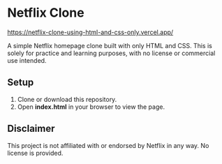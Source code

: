 # Netflix Clone
https://netflix-clone-using-html-and-css-only.vercel.app/

A simple Netflix homepage clone built with only HTML and CSS. This is solely for practice and learning purposes, with no license or commercial use intended.

## Setup

1. Clone or download this repository.  
2. Open **index.html** in your browser to view the page.

## Disclaimer

This project is not affiliated with or endorsed by Netflix in any way. No license is provided.
